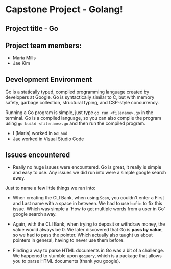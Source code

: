 # Capstone Project - Golang!

## Project title - Go

## Project team members:

- Maria Mills
- Jae Kim

## Development Environment

Go is a statically typed, compiled programming language created by developers at Google. Go is syntactically similar to C, but with memory safety, garbage collection, structural typing, and CSP-style concurrency.

Running a Go program is simple, just type `go run <filename>.go` in the terminal. Go is a compiled language, so you can also compile the program using `go build <filename>.go` and then run the compiled program.

- I (Maria) worked in `GoLand`
- Jae worked in Visual Studio Code

## Issues encountered

- Really no huge issues were encountered. Go is great, it really is simple and easy to use. Any issues we did run into were a simple google search away.

Just to name a few little things we ran into:

- When creating the CLI Bank, when using `Scan`, you couldn't enter a First and Last name with a space in between. We had to use `bufio` to fix this issue. Which was simple a 'How to get multiple words from a user in Go' google search away.

- Again, with the CLI Bank, when trying to deposit or withdraw money, the value would always be 0. We later discovered that Go is **pass by value**, so we had to pass the pointer. Which actually also taught us about pointers in general, having to never use them before.

- Finding a way to parse HTML documents in Go was a bit of a challenge. We happened to stumble upon `goquery`, which is a package that allows you to parse HTML documents (thank you google).
